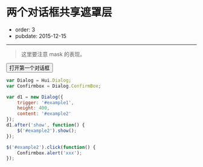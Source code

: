 # 两个对话框共享遮罩层

- order: 3
- pubdate: 2015-12-15

---

<link href="../dist/asset/alice/dialog.css" rel="stylesheet">
<script src="../dist/lib/jquery/jquery.js"></script>
<script src="../dist/lib/handlebars/handlebars.js"></script>
<script src="../dist/core-debug.js"></script>
<script src="../dist/hui-debug.js"></script>

> 这里要注意 mask 的表现。

<button id="example1">打开第一个对话框</button>
<button id="example2" style="display: none">打开第二个对话框</button>

````javascript
var Dialog = Hui.Dialog;
var Confirmbox = Dialog.ConfirmBox;

var d1 = new Dialog({
    trigger: '#example1',
    height: 400,
    content: '#example2'
});
d1.after('show', function() {
    $('#example2').show();
});

$('#example2').click(function() {
    Confirmbox.alert('xxx');
});
````
